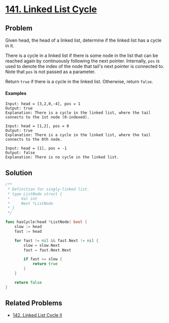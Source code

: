 # [141. Linked List Cycle](https://leetcode.com/problems/linked-list-cycle/)

## Problem

Given head, the head of a linked list, determine if the linked list has a cycle
in it.

There is a cycle in a linked list if there is some node in the list that can be
reached again by continuously following the next pointer. Internally, `pos` is
used to denote the index of the node that tail's next pointer is connected to.
Note that `pos` is not passed as a parameter.

Return `true` if there is a cycle in the linked list. Otherwise, return `false`.

#### Examples

```text
Input: head = [3,2,0,-4], pos = 1
Output: true
Explanation: There is a cycle in the linked list, where the tail connects to the 1st node (0-indexed).
```

```text
Input: head = [1,2], pos = 0
Output: true
Explanation: There is a cycle in the linked list, where the tail connects to the 0th node.
```

```text
Input: head = [1], pos = -1
Output: false
Explanation: There is no cycle in the linked list.
```

## Solution

```go
/**
 * Definition for singly-linked list.
 * type ListNode struct {
 *     Val int
 *     Next *ListNode
 * }
 */

func hasCycle(head *ListNode) bool {
    slow := head
    fast := head

    for fast != nil && fast.Next != nil {
        slow = slow.Next
        fast = fast.Next.Next

        if fast == slow {
            return true
        }
    }

    return false
}
```

## Related Problems

* [142. Linked List Cycle II](/100%20-%20199/142%20-%20142%20-%20Linked%20List%20Cycle%20II.md)